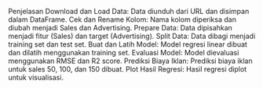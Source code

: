 Penjelasan
Download dan Load Data: Data diunduh dari URL dan disimpan dalam DataFrame.
Cek dan Rename Kolom: Nama kolom diperiksa dan diubah menjadi Sales dan Advertising.
Prepare Data: Data dipisahkan menjadi fitur (Sales) dan target (Advertising).
Split Data: Data dibagi menjadi training set dan test set.
Buat dan Latih Model: Model regresi linear dibuat dan dilatih menggunakan training set.
Evaluasi Model: Model dievaluasi menggunakan RMSE dan R2 score.
Prediksi Biaya Iklan: Prediksi biaya iklan untuk sales 50, 100, dan 150 dibuat.
Plot Hasil Regresi: Hasil regresi diplot untuk visualisasi.
